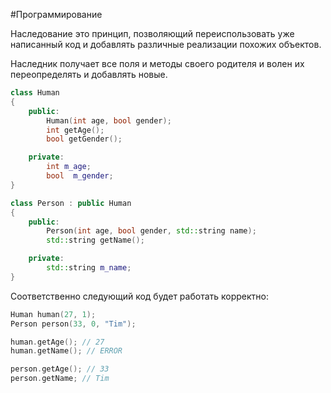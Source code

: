 #Программирование 

Наследование это принцип, позволяющий переиспользовать уже написанный код и добавлять различные реализации похожих объектов.

Наследник получает все поля и методы своего родителя и волен их переопределять и добавлять новые.

```cpp
class Human
{
	public:
		Human(int age, bool gender);
		int getAge();
		bool getGender();

	private:
		int m_age;
		bool  m_gender;
}

class Person : public Human
{
	public:
		Person(int age, bool gender, std::string name);
		std::string getName();

	private:
		std::string m_name;
}
```

Соответственно следующий код будет работать корректно:

```cpp
Human human(27, 1);
Person person(33, 0, "Tim");

human.getAge(); // 27
human.getName(); // ERROR

person.getAge(); // 33
person.getName; // Tim
```